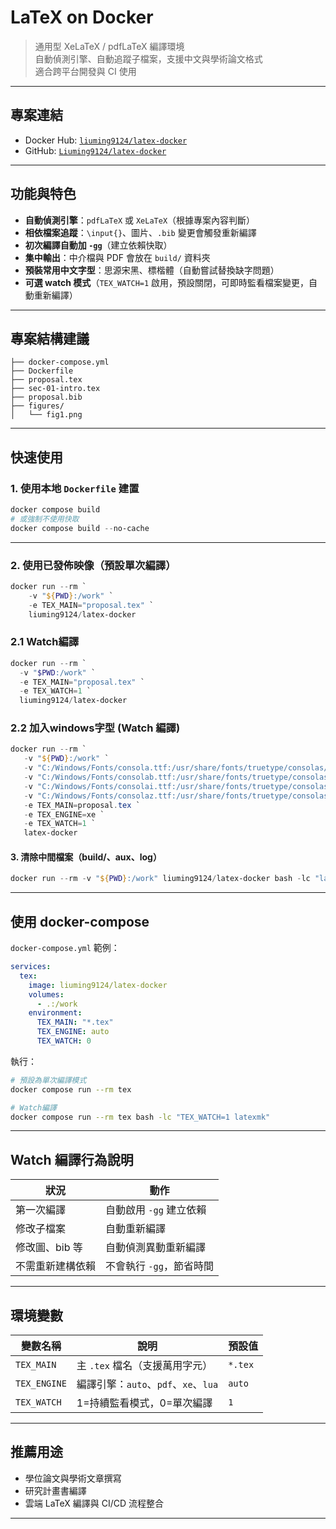 # LaTeX on Docker

> 通用型 XeLaTeX / pdfLaTeX 編譯環境  
> 自動偵測引擎、自動追蹤子檔案，支援中文與學術論文格式  
> 適合跨平台開發與 CI 使用

---

## 專案連結

- Docker Hub: [`liuming9124/latex-docker`](https://hub.docker.com/r/liuming9124/latex-docker)
- GitHub: [`Liuming9124/latex-docker`](https://github.com/Liuming9124/latex-docker)

---

## 功能與特色


* **自動偵測引擎**：`pdfLaTeX` 或 `XeLaTeX`（根據專案內容判斷）
* **相依檔案追蹤**：`\input{}`、圖片、`.bib` 變更會觸發重新編譯
* **初次編譯自動加 `-gg`**（建立依賴快取）
* **集中輸出**：中介檔與 PDF 會放在 `build/` 資料夾
* **預裝常用中文字型**：思源宋黑、標楷體（自動嘗試替換缺字問題）
* **可選 watch 模式**（`TEX_WATCH=1` 啟用，預設關閉，可即時監看檔案變更，自動重新編譯）


---

## 專案結構建議

```plaintext
├── docker-compose.yml
├── Dockerfile
├── proposal.tex
├── sec-01-intro.tex
├── proposal.bib
├── figures/
│   └── fig1.png
````

---

## 快速使用

### 1. 使用本地 `Dockerfile` 建置

```powershell
docker compose build
# 或強制不使用快取
docker compose build --no-cache
```

---

### 2. 使用已發佈映像（預設單次編譯）

```powershell
docker run --rm `
    -v "${PWD}:/work" `
    -e TEX_MAIN="proposal.tex" `
    liuming9124/latex-docker
```

### 2.1 Watch編譯
```powershell
docker run --rm `
  -v "$PWD:/work" `
  -e TEX_MAIN="proposal.tex" `
  -e TEX_WATCH=1 `
  liuming9124/latex-docker
```

### 2.2 加入windows字型 (Watch 編譯)
```powershell
docker run --rm `
   -v "${PWD}:/work" `
   -v "C:/Windows/Fonts/consola.ttf:/usr/share/fonts/truetype/consolas/consola.ttf:ro" `
   -v "C:/Windows/Fonts/consolab.ttf:/usr/share/fonts/truetype/consolas/consolab.ttf:ro" `
   -v "C:/Windows/Fonts/consolai.ttf:/usr/share/fonts/truetype/consolas/consolai.ttf:ro" `
   -v "C:/Windows/Fonts/consolaz.ttf:/usr/share/fonts/truetype/consolas/consolaz.ttf:ro" `
   -e TEX_MAIN=proposal.tex `
   -e TEX_ENGINE=xe `
   -e TEX_WATCH=1 `
   latex-docker
```


#### 3. 清除中間檔案（build/、aux、log）

```powershell
docker run --rm -v "${PWD}:/work" liuming9124/latex-docker bash -lc "latexmk -C"
```

---

## 使用 docker-compose

`docker-compose.yml` 範例：

```yaml
services:
  tex:
    image: liuming9124/latex-docker
    volumes:
      - .:/work
    environment:
      TEX_MAIN: "*.tex"
      TEX_ENGINE: auto
      TEX_WATCH: 0
```

執行：

```sh
# 預設為單次編譯模式
docker compose run --rm tex

# Watch編譯
docker compose run --rm tex bash -lc "TEX_WATCH=1 latexmk"
```
---

## Watch 編譯行為說明

| 狀況        | 動作              |
| --------- | --------------- |
| 第一次編譯     | 自動啟用 `-gg` 建立依賴 |
| 修改子檔案     | 自動重新編譯          |
| 修改圖、bib 等 | 自動偵測異動重新編譯      |
| 不需重新建構依賴  | 不會執行 `-gg`，節省時間 |

---


## 環境變數

| 變數名稱         | 說明                           | 預設值     |
| ------------ | ---------------------------- | ------- |
| `TEX_MAIN`   | 主 `.tex` 檔名（支援萬用字元）          | `*.tex` |
| `TEX_ENGINE` | 編譯引擎：`auto`、`pdf`、`xe`、`lua` | `auto`  |
| `TEX_WATCH`  | 1=持續監看模式，0=單次編譯              | `1`     |

---

## 推薦用途

* 學位論文與學術文章撰寫
* 研究計畫書編譯
* 雲端 LaTeX 編譯與 CI/CD 流程整合

---
